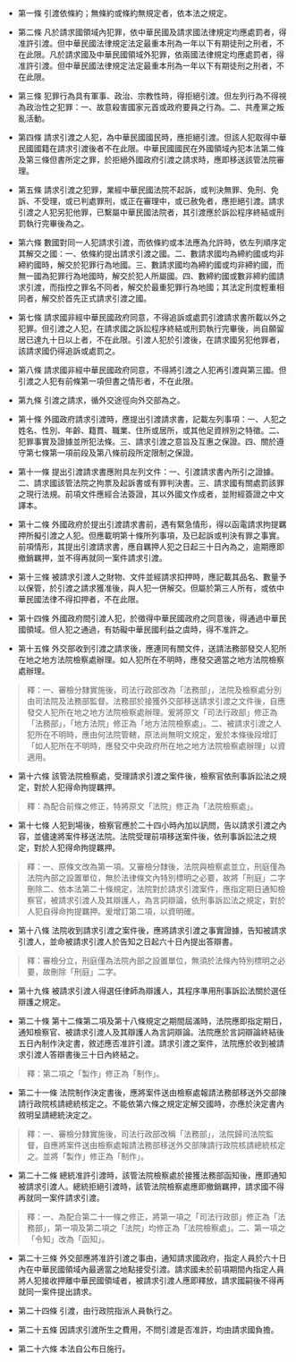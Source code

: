 * 第一條 引渡依條約；無條約或條約無規定者，依本法之規定。

* 第二條 凡於請求國領域內犯罪，依中華民國及請求國法律規定均應處罰者，得准許引渡。但中華民國法律規定法定最重本刑為一年以下有期徒刑之刑者，不在此限。凡於請求國及中華民國領域外犯罪，依兩國法律規定均應處罰者，得准許引渡。但中華民國法律規定法定最重本刑為一年以下有期徒刑之刑者，不在此限。

* 第三條 犯罪行為具有軍事、政治、宗教性時，得拒絕引渡。但左列行為不得視為政治性之犯罪：一、故意殺害國家元首或政府要員之行為。二、共產黨之叛亂活動。

* 第四條 請求引渡之人犯，為中華民國國民時，應拒絕引渡。但該人犯取得中華民國國籍在請求引渡後者不在此限。中華民國國民在外國領域內犯本法第二條及第三條但書所定之罪，於拒絕外國政府引渡之請求時，應即移送該管法院審理。

* 第五條 請求引渡之犯罪，業經中華民國法院不起訴，或判決無罪、免刑、免訴、不受理，或已判處罪刑，或正在審理中，或已赦免者，應拒絕引渡。請求引渡之人犯另犯他罪，已繫屬中華民國法院者，其引渡應於訴訟程序終結或刑罰執行完畢後為之。

* 第六條 數國對同一人犯請求引渡，而依條約或本法應為允許時，依左列順序定其解交之國：一、依條約提出請求引渡之國。二、數請求國均為締約國或均非締約國時，解交於犯罪行為地國。三、數請求國均為締約國或均非締約國，而無一國為犯罪行為地國時，解交於犯人所屬國。四、數締約國或數非締約國請求引渡，而指控之罪名不同者，解交於最重犯罪行為地國；其法定刑度輕重相同者，解交於首先正式請求引渡之國。

* 第七條 請求國非經中華民國政府同意，不得追訴或處罰引渡請求書所載以外之犯罪。但引渡之人犯，在請求國之訴訟程序終結或刑罰執行完畢後，尚自願留居已達九十日以上者，不在此限。引渡人犯於引渡後，在請求國另犯他罪者，該請求國仍得追訴或處罰之。

* 第八條 請求國非經中華民國政府同意，不得將引渡之人犯再引渡與第三國。但引渡之人犯有前條第一項但書之情形者，不在此限。

* 第九條 引渡之請求，循外交途徑向外交部為之。

* 第十條 外國政府請求引渡時，應提出引渡請求書，記載左列事項：一、人犯之姓名、性別、年齡、籍貫、職業、住所或居所，或其他足資辨別之特徵。二、犯罪事實及證據並所犯法條。三、請求引渡之意旨及互惠之保證。四、關於遵守第七條第一項前段及第八條前段所定限制之保證。

* 第十一條 提出引渡請求書應附具左列文件：一、引渡請求書內所引之證據。二、請求國該管法院之拘票及起訴書或有罪判決書。三、請求國有關處罰該罪之現行法規。前項文件應經合法簽證，其以外國文作成者，並附經簽證之中文譯本。

* 第十二條 外國政府於提出引渡請求書前，遇有緊急情形，得以函電請求拘提羈押所擬引渡之人犯。但應載明第十條所列事項，及已起訴或判決有罪之事實。前項情形，其提出引渡請求書，應自羈押人犯之日起三十日內為之，逾期應即撤銷羈押，並不得再就同一案件請求引渡。

* 第十三條 被請求引渡人之財物、文件並經請求扣押時，應記載其品名、數量予以保管，於引渡之請求獲准後，與人犯一併解交。但屬於第三人所有，或依中華民國法律不得扣押者，不在此限。

* 第十四條 外國政府間引渡人犯，於徵得中華民國政府之同意後，得通過中華民國領域。但人犯之通過，有妨礙中華民國利益之虞時，得不准許之。

* 第十五條 外交部收到引渡之請求後，應連同有關文件，送請法務部發交人犯所在地之地方法院檢察處辦理。如人犯所在不明時，應發交適當之地方法院檢察處辦理。

> 釋：一、審檢分隸實施後，司法行政部改為「法務部」，法院及檢察處分別由司法院及法務部監督。法務部於接獲外交部移送請求引渡之文件後，自應發交人犯所在地之地方法院檢察處辦理。爰將原文「司法行政部」修正為「法務部」，「地方法院」修正為「地方法院檢察處」。二、被請求引渡之人犯所在不明時，應由何法院管轄，原法尚無明文規定，爰於本條後段增訂「如人犯所在不明時，應發交中央政府所在地之地方法院檢察處辦理」以資適用。

* 第十六條 該管法院檢察處，受理請求引渡之案件後，檢察官依刑事訴訟法之規定，對於人犯得命拘提羈押。

> 釋：為配合前條之修正，特將原文「法院」修正為「法院檢察處」。

* 第十七條 人犯到場後，檢察官應於二十四小時內加以訊問，告以請求引渡之內容，並儘速將案件移送法院。法院受理前項移送案件後，依刑事訴訟法之規定，對於人犯得命拘提羈押。

> 釋：一、原條文改為第一項。又審檢分隸後，法院與檢察處並立，刑庭僅為法院內部之設置單位，無於法律條文內特別標明之必要，故將「刑庭」二字刪除二、依本法第二十條規定，法院對於請求引渡案件，應指定期日通知檢察官，被請求引渡人及其辯護人，為言詞辯論，依刑事訴訟法之規定，對於人犯自得命拘提羈押。爰增訂第二項，以資明確。

* 第十八條 法院收到請求引渡之案件後，應將請求引渡之事實證據，告知被請求引渡人，並命被請求引渡人於告知之日起六十日內提出答辯書。

> 釋：審檢分立，刑庭僅為法院內部之設置單位，無須於法條內特別標明之必要，故刪除「刑庭」二字。

* 第十九條 被請求引渡人得選任律師為辯護人，其程序準用刑事訴訟法關於選任辯護之規定。

* 第二十條 第十二條第二項及第十八條規定之期間屆滿時，法院應即指定期日，通知檢察官、被請求引渡人及其辯護人為言詞辯論。法院應於言詞辯論終結後五日內制作決定書，敘述應否准許引渡。請求引渡之案件，法院應於收到被請求引渡人答辯書後三十日內終結之。

> 釋：第二項之「製作」修正為「制作」。

* 第二十一條 法院制作決定書後，應將案件送由檢察處報請法務部移送外交部陳請行政院核請總統核定之。不能依第六條之規定定解交國時，亦應於決定書內敘明呈請總統決定之。

> 釋：一、審檢分隸實施後，司法行政部改稱「法務部」，法院歸司法院監督，自應將案件送由檢察處報請法務部移送外交部陳請行政院核請總統核定之。並將「製作」修正為「制作」。

* 第二十二條 總統准許引渡時，該管法院檢察處於接獲法務部函知後，應即通知被請求引渡人。總統拒絕引渡時，該管法院檢察處應即撤銷羈押，請求國不得再就同一案件請求引渡。

> 釋：一、為配合第二十一條之修正，將第一項之「司法行政部」修正為「法務部」，第一項及第二項之「法院」均修正為「法院檢察處」。二、第一項之「令知」改為「函知」。

* 第二十三條 外交部應將准許引渡之事由，通知請求國政府，指定人員於六十日內在中華民國領域內最適當之地點接受引渡。請求國未於前項期間內指定人員將人犯接收押離中華民國領域者，被請求引渡人應即釋放，請求國嗣後不得再就同一案件提出請求。

* 第二十四條 引渡，由行政院指派人員執行之。

* 第二十五條 因請求引渡所生之費用，不問引渡是否准許，均由請求國負擔。

* 第二十六條 本法自公布日施行。

